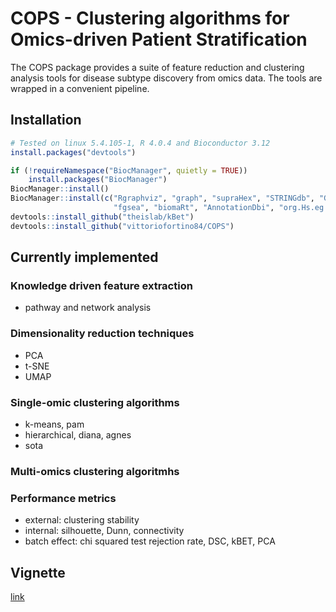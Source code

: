 # COPS - Clustering algorithms for Omics-driven Patient Stratification

The COPS package provides a suite of feature reduction and clustering analysis tools for disease subtype discovery from 
omics data. The tools are wrapped in a convenient pipeline. 

## Installation

```R
# Tested on linux 5.4.105-1, R 4.0.4 and Bioconductor 3.12
install.packages("devtools")

if (!requireNamespace("BiocManager", quietly = TRUE))
    install.packages("BiocManager")
BiocManager::install()
BiocManager::install(c("Rgraphviz", "graph", "supraHex", "STRINGdb", "GSVA", 
                       "fgsea", "biomaRt", "AnnotationDbi", "org.Hs.eg.db"))
devtools::install_github("theislab/kBet")
devtools::install_github("vittoriofortino84/COPS")
```

## Currently implemented
### Knowledge driven feature extraction
* pathway and network analysis
### Dimensionality reduction techniques
* PCA
* t-SNE
* UMAP
### Single-omic clustering algorithms
* k-means, pam
* hierarchical, diana, agnes 
* sota
### Multi-omics clustering algoritmhs
### Performance metrics
* external: clustering stability
* internal: silhouette, Dunn, connectivity
* batch effect: chi squared test rejection rate, DSC, kBET, PCA

## Vignette
[link](https://htmlpreview.github.io/?https://github.com/vittoriofortino84/COPS/blob/master/vignettes/Introduction.html)
